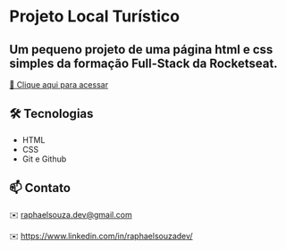 # Projeto Local Turístico
## Um pequeno projeto de uma página html e css simples da formação Full-Stack da Rocketseat.
[🔗 Clique aqui para acessar](https://phaeldev.github.io/projeto-local-turistico/)

## 🛠️ Tecnologias

- HTML
- CSS
- Git e Github

## 📫 Contato

✉️ raphaelsouza.dev@gmail.com 

✉️ https://www.linkedin.com/in/raphaelsouzadev/
